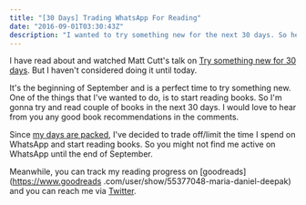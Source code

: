 ```yaml
---
title: "[30 Days] Trading WhatsApp For Reading"
date: "2016-09-01T03:30:43Z"
description: "I wanted to try something new for the next 30 days. So here I begin."
---
```


I have read about and watched Matt Cutt's talk on [Try something new for 30 days](https://www.ted.com/talks/matt_cutts_try_something_new_for_30_days?language=en). But I haven't
 considered doing it until today.

It's the beginning of September and is a perfect time to try something new. One of the things that I've wanted to do, is to start reading books. So I'm gonna try and read couple of books in the next 30 days. I would love to hear from you any good book recommendations in the comments.

Since [my days are packed](/now/), I've decided to trade off/limit the time I spend on WhatsApp and 
start reading books. So you might not find me active on WhatsApp until the end of September.

Meanwhile, you can track my reading progress on [goodreads](https://www.goodreads
.com/user/show/55377048-maria-daniel-deepak) and you can reach me via [Twitter](https://twitter.com/mariaddeepak).